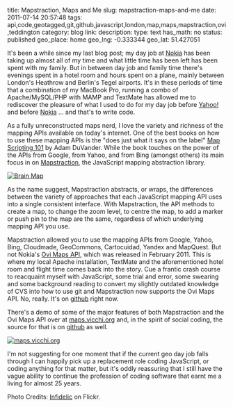 title: Mapstraction, Maps and Me
slug: mapstraction-maps-and-me
date: 2011-07-14 20:57:48
tags: api,code,geotagged,git,github,javascript,london,map,maps,mapstraction,ovi,teddington
category: blog
link: 
description: 
type: text
has_math: no
status: published
geo_place: home
geo_lng: -0.333344
geo_lat: 51.427051

It's been a while since my last blog post; my day job at [Nokia](https://maps.ovi.com/ "https://maps.ovi.com/") has been taking up almost all of my time and what little time has been left has been spent with my family. But in between day job and family time there's evenings spent in a hotel room and hours spent on a plane, mainly between London's Heathrow and Berlin's Tegel airports. It's in these periods of time that a combination of my MacBook Pro, running a combo of Apache/MySQL/PHP with MAMP and TextMate has allowed me to rediscover the pleasure of what I used to do for my day job before [Yahoo!](/2010/05/31/locating-the-next-role-the-yahoo-years/ "/2010/05/31/locating-the-next-role-the-yahoo-years/") and before [Nokia](/2010/06/17/two-weeks-in-of-dog-food-mobile-handsets-and-finnish-doors/ "/2010/06/17/two-weeks-in-of-dog-food-mobile-handsets-and-finnish-doors/") ... and that's to write code.

<!-- TEASER_END -->

As a fully unreconstructed maps nerd, I love the variety and richness of the mapping APIs available on today's internet. One of the best books on how to use these mapping APIs is the "does just what it says on the label" [Map Scripting 101](https://mapscripting.com/book "https://mapscripting.com/book") by Adam DuVander. While the book touches on the power of the APIs from Google, from Yahoo, and from Bing (amongst others) its main focus in on [Mapstraction](https://mapstraction.com/ "https://mapstraction.com/"), the JavaScript mapping abstraction library.

[![Brain Map](https://farm4.static.flickr.com/3225/3145212317_f22be25f94_d.jpg)](https://www.flickr.com/photos/infidelic/3145212317/ "Brain Map")

As the name suggest, Mapstraction abstracts, or wraps, the differences between the variety of approaches that each JavaScript mapping API uses into a single consistent interface. With Mapstraction, the API methods to create a map, to change the zoom level, to centre the map, to add a marker or push pin to the map are the same, regardless of which underlying mapping API you use.

Mapstraction allowed you to use the mapping APIs from Google, Yahoo, Bing, Cloudmade, GeoCommons, Cartocuidad, Yandex and MapQuest. But not Nokia's [Ovi Maps API](https://api.maps.ovi.com/ "https://api.maps.ovi.com/"), which was released in February 2011. This is where my local Apache installation, TextMate and the aforementioned hotel room and flight time comes back into the story. Cue a frantic crash course to reacquaint myself with JavaScript, some trial and error, some swearing and some background reading to convert my slightly outdated knowledge of CVS into how to use git and Mapstraction now supports the Ovi Maps API. No, really. It's on [github](https://github.com/mapstraction "https://github.com/mapstraction") right now.

There's a demo of some of the major features of both Mapstraction and the Ovi Maps API over at [maps.vicchi.org](https://maps.vicchi.org/ "https://maps.vicchi.org/") and, in the spirit of social coding, the source for that is on [github](https://github.com/vicchi/maps-api-demos "https://github.com/vicchi/maps-api-demos") as well.

[![](/wp-content/uploads/2011/07/maps.vicchi.org_-1024x756.jpg "maps.vicchi.org")](https://maps.vicchi.org/mxn-home-and-work.php "maps.vicchi.org")

I'm not suggesting for one moment that if the current geo day job falls through I can happily pick up a replacement role coding JavaScript, or coding anything for that matter, but it's oddly reassuring that I still have the vague ability to continue the profession of coding software that earnt me a living for almost 25 years.


Photo Credits: [Infidelic](https://www.flickr.com/photos/infidelic/3145212317/ "https://www.flickr.com/photos/infidelic/3145212317/") on Flickr.


